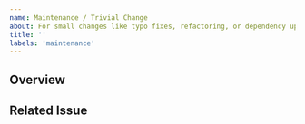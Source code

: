```yaml
---
name: Maintenance / Trivial Change
about: For small changes like typo fixes, refactoring, or dependency updates.
title: ''
labels: 'maintenance'
---
```


## Overview
<!-- Brief description of changes in 1-2 lines -->

## Related Issue
<!-- (Optional) Link to related issue if applicable -->

